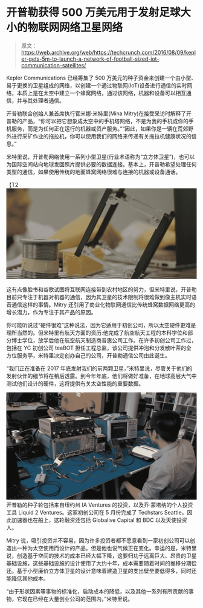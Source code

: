 # 开普勒获得 500 万美元用于发射足球大小的物联网网络卫星网络 

> 原文：<https://web.archive.org/web/https://techcrunch.com/2016/08/09/kepler-gets-5m-to-launch-a-network-of-football-sized-iot-communication-satellites/>

Kepler Communications 已经筹集了 500 万美元的种子资金来创建一个由小型、易于更换的卫星组成的网络，以创建一个通过物联网(IoT)设备进行通信的实时网络，本质上是在太空中建立一个蜂窝网络，通过该网络，机器和设备可以相互通信，并与其处理者通信。

开普勒联合创始人兼首席执行官米娜·米特里(Mina Mitry)在接受采访时解释了开普勒的产品，“你可以把它想象成太空中的手机塔网络，不是为我的手机或你的手机服务，而是为任何正在运行的机器或资产服务。”“因此，如果你是一辆在荒郊野外进行采矿作业的拖拉机，你可以使用我们的网络来传递有关拖拉机健康状况的信息。”

米特里说，开普勒网络使用一系列小型卫星(行业术语称为“立方体卫星”)，也可以为国际空间站向地球发回照片提供必要的数据连接。基本上，开普勒希望处理任何类型的通信，如果使用传统的地面蜂窝网络很难与连接的机器或设备通话。

【T2![6-Smaller---TEch](img/266e0545bccc32f976eb8c67f6f0d8c6.png)

这有点像脸书和谷歌试图将互联网连接带到农村地区的努力，但米特里说，开普勒目前只专注于机器对机器的通信，因为其卫星的技术限制将很难做到像主机实时语音通信这样的事情。Mitry 还引用了商业化物联网通信比传统蜂窝数据网络更高的增长潜力，作为专注于其产品的原因。

你可能听说过“硬件很难”这种说法，因为它适用于初创公司，所以太空硬件更难是理所当然的。但米特里有航天方面的资历:他完成了航空航天工程的本科学位和部分博士学位，放学后他在航空航天制造商普惠公司工作。在许多初创公司工作过，包括在 YC 初创公司 teaBOT 担任工程总监，该公司提供冲泡和分发散叶茶的全方位服务亭，米特里决定创办自己的公司，开普勒通信公司由此诞生。

“我们正在准备在 2017 年底发射我们的前两颗卫星，”米特里说，尽管关于他们的发射伙伴的细节将在稍后透露。到今年年底，他们将做好准备，在地球高层大气中测试他们设计的硬件，这将提供有关太空性能的重要数据。

[![img_20160408_124621_1024_dark](img/4a420482bdff1ef1a4cacd6c99c524c1.png)](https://web.archive.org/web/20230205230213/https://techcrunch.com/wp-content/uploads/2016/08/img_20160408_124621_1024_dark.jpg) 开普勒的种子轮包括来自纽约州 IA Ventures 的投资，以及乔·蒙塔纳的个人投资工具 Liquid 2 Ventures。这家初创公司在 5 月份完成了 Techstars Seattle，因此加速器也在船上，这轮融资还包括 Globalive Capital 和 BDC 以及天使投资人。

Mitry 说，吸引投资并不容易，因为许多投资者都不愿意看到一家初创公司可以创造出一种为太空使用而设计的产品。但是他也说气候正在变化。幸运的是，米特里说，创造基于空间的技术的成本已经大幅下降，这要归功于远离巨大、昂贵的卫星基础设施，这些基础设施的设计使用了大约十年，成本需要随着时间的推移分期偿还。基于小型廉价立方体卫星的设计意味着建造卫星的支出壁垒要低得多，同时还能降低其他成本。

“由于形状因素等事物的标准化，启动成本的降低，以及其他一系列有所贡献的事物，它现在已经在大量创业公司的范围内，”米特里说。